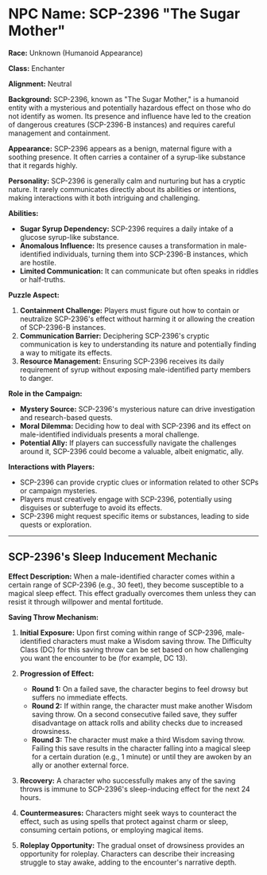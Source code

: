 # NPC Name: SCP-2396 "The Sugar Mother"

**Race:** Unknown (Humanoid Appearance)

**Class:** Enchanter

**Alignment:** Neutral

**Background:**
SCP-2396, known as "The Sugar Mother," is a humanoid entity with a mysterious and potentially hazardous effect on those who do not identify as women. Its presence and influence have led to the creation of dangerous creatures (SCP-2396-B instances) and requires careful management and containment.

**Appearance:**
SCP-2396 appears as a benign, maternal figure with a soothing presence. It often carries a container of a syrup-like substance that it regards highly.

**Personality:**
SCP-2396 is generally calm and nurturing but has a cryptic nature. It rarely communicates directly about its abilities or intentions, making interactions with it both intriguing and challenging.

**Abilities:**
- **Sugar Syrup Dependency:** SCP-2396 requires a daily intake of a glucose syrup-like substance.
- **Anomalous Influence:** Its presence causes a transformation in male-identified individuals, turning them into SCP-2396-B instances, which are hostile.
- **Limited Communication:** It can communicate but often speaks in riddles or half-truths.

**Puzzle Aspect:**
1. **Containment Challenge:** Players must figure out how to contain or neutralize SCP-2396's effect without harming it or allowing the creation of SCP-2396-B instances.
2. **Communication Barrier:** Deciphering SCP-2396's cryptic communication is key to understanding its nature and potentially finding a way to mitigate its effects.
3. **Resource Management:** Ensuring SCP-2396 receives its daily requirement of syrup without exposing male-identified party members to danger.

**Role in the Campaign:**
- **Mystery Source:** SCP-2396's mysterious nature can drive investigation and research-based quests.
- **Moral Dilemma:** Deciding how to deal with SCP-2396 and its effect on male-identified individuals presents a moral challenge.
- **Potential Ally:** If players can successfully navigate the challenges around it, SCP-2396 could become a valuable, albeit enigmatic, ally.

**Interactions with Players:**
- SCP-2396 can provide cryptic clues or information related to other SCPs or campaign mysteries.
- Players must creatively engage with SCP-2396, potentially using disguises or subterfuge to avoid its effects.
- SCP-2396 might request specific items or substances, leading to side quests or exploration.

---

## SCP-2396's Sleep Inducement Mechanic

**Effect Description:**
When a male-identified character comes within a certain range of SCP-2396 (e.g., 30 feet), they become susceptible to a magical sleep effect. This effect gradually overcomes them unless they can resist it through willpower and mental fortitude.

**Saving Throw Mechanism:**
1. **Initial Exposure:** Upon first coming within range of SCP-2396, male-identified characters must make a Wisdom saving throw. The Difficulty Class (DC) for this saving throw can be set based on how challenging you want the encounter to be (for example, DC 13).

2. **Progression of Effect:**
   - **Round 1:** On a failed save, the character begins to feel drowsy but suffers no immediate effects.
   - **Round 2:** If within range, the character must make another Wisdom saving throw. On a second consecutive failed save, they suffer disadvantage on attack rolls and ability checks due to increased drowsiness.
   - **Round 3:** The character must make a third Wisdom saving throw. Failing this save results in the character falling into a magical sleep for a certain duration (e.g., 1 minute) or until they are awoken by an ally or another external force.

3. **Recovery:** A character who successfully makes any of the saving throws is immune to SCP-2396's sleep-inducing effect for the next 24 hours.

4. **Countermeasures:** Characters might seek ways to counteract the effect, such as using spells that protect against charm or sleep, consuming certain potions, or employing magical items.

5. **Roleplay Opportunity:** The gradual onset of drowsiness provides an opportunity for roleplay. Characters can describe their increasing struggle to stay awake, adding to the encounter's narrative depth.

